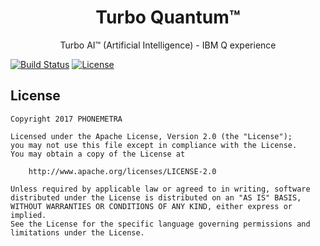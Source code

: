 <h1 align="center">Turbo Quantum™</h1>

<p align="center">Turbo AI™ (Artificial Intelligence) - IBM Q experience</p>

[![Build Status](https://travis-ci.org/Phonemetra/TurboQuantum.svg?branch=master)](https://travis-ci.org/Phonemetra/TurboQuantum)
[![License](https://img.shields.io/hexpm/l/plug.svg)](https://github.com/Phonemetra/TurboQuantum/master/LICENSE)
## License

    Copyright 2017 PHONEMETRA 

    Licensed under the Apache License, Version 2.0 (the "License");
    you may not use this file except in compliance with the License.
    You may obtain a copy of the License at

        http://www.apache.org/licenses/LICENSE-2.0

    Unless required by applicable law or agreed to in writing, software
    distributed under the License is distributed on an "AS IS" BASIS,
    WITHOUT WARRANTIES OR CONDITIONS OF ANY KIND, either express or implied.
    See the License for the specific language governing permissions and
    limitations under the License.


